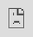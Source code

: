 ```yaml
---
marp: true
title: Considerations on the spatial and temporal spread of infectious pathogens in the COVID-19 era
description: Presentation on issues related to the spatial and temporal spread of infectious pathogens in the COVID-19 era
theme: default
paginate: false
size: 4K
---
```


# Considerations on the spatial and temporal spread of infectious pathogens in the COVID-19 era

5 November 2021

Julien Arino ([Julien.Arino@umanitoba.ca](mailto:Julien.Arino@umanitoba.ca))

Department of Mathematics & Data Science Nexus
University of Manitoba*

<div style = "font-size:18px; margin-top:-10px; padding-bottom:30px;"></div>

Canadian Centre for Disease Modelling
Canadian COVID-19 Mathematical Modelling Task Force
NSERC-PHAC EID Modelling Consortium (CANMOD, MfPH, OMNI/RÉUNIS)

<div style = "text-align: justify; position: relative; bottom: -8%; font-size:18px;">
The University of Manitoba campuses are located on original lands of Anishinaabeg, Cree, Oji-Cree, Dakota and Dene peoples, and on the homeland of the Métis Nation.

We respect the Treaties that were made on these territories, we acknowledge the harms and mistakes of the past, and we dedicate ourselves to move forward in partnership with Indigenous communities in a spirit of reconciliation and collaboration.</div>

---

# <!-- fit --> Pathogens have been mobile for a while

<!--<div style = "text-align: justify">-->
It first began, it is said, in the parts of **Ethiopia** above Egypt, and thence descended into **Egypt** and **Libya** and into most of the King's country [**Persia**]. Suddenly falling upon Athens, it first attacked the population in **Piraeus** [..] and afterwards appeared in the **upper city**, when the deaths became much more frequent.
<!--</div>-->

<div style = "text-align: right; position: relative; bottom: -15%; ">
Thucydides (c. 460 BCE - c. 395 BCE)

History of the Peloponnesian War</div>

![bg 90% right:30%](https://raw.githubusercontent.com/julien-arino/presentations/main/FIGS/various/Thucydides-bust-noBG.png)

--- 

# Outline
- Human habitat fragmentation, mobility and the spread of infectious diseases
- The first wave of COVID-19
- Case importations
- Spread of SARS-CoV-2 variants
- Role of transport restrictions
- Role of quarantine
- Lessons learned and key knowledge gaps

---

# Human habitat fragmentation, mobility and the spread of infectious diseases

---

# <!-- fit -->The human world is fragmented not only because of geography

- Political divisions (jurisdictions): nation groups (e.g., EU), nations, provinces/states, regions, counties, cities..
- Travel between jurisdictions can be complicated or impossible
- Data is integrated at the jurisdicional level
- Policy is decided at the jurisdictional level
- Long range mobility is a bottom$\to$top$\to$top$\to$bottom process

---

![bg contain](https://www.cmaj.ca/content/cmaj/182/6/579/F2.large.jpg)

---

![bg contain](https://raw.githubusercontent.com/julien-arino/presentations/main/FIGS/transportation/world_graph-degree.png)

---

![bg contain](https://raw.githubusercontent.com/julien-arino/presentations/main/FIGS/transportation/passengers_transported_worldwide.png)

---

# <!-- fit -->Mobility is complicated but determinant in disease spatialisation

- Multiple modalities: foot, bicycle, personal vehicle, bus, train, boat, airplane
- Various durations: trip to the corner shop $\neq$ commuting $\neq$ multi-day trip for work or leisure $\neq$ relocation, immigration or refuge seeking
- Volumes are hard to fathom

And yet **mobility drives spatio-temporal spread**:
- Black Death 1347-1353 arrived in Europe and spread following trade routes
- SARS-CoV-1 spread out of HKG following the GATN
- Khan, Arino, Hu *et al*, Spread of a novel influenza A (H1N1) virus via global airline transportation, *New England Journal of Medicine* (2009)
</div>

---
<div style = "position: relative; top: -55%; padding-bottom:60px; font-size:40px">
The spread process in a jurisdiction-based world
</div>

![bg 95%](https://raw.githubusercontent.com/julien-arino/presentations/main/FIGS/importations/importation_process3.png)

---

# <!-- fit -->The first wave of COVID-19

<div style = "position: relative; bottom: -40%; font-size:18px;">
J. Arino. Describing, modelling and forecasting the spatial and temporal spread of COVID-19 - A short review. To appear in Fields Institute Communications.</div>

---

# Amplification in Wuhan (Hubei province)

- Details of emergence and precise timeline before amplification started unknown
- Amplification in Wuhan
	- Cluster of pneumonia cases mostly related to the Huanan Seafood Market
	- 27 December 2019: first report to local government
	- 31 December 2019: publication
	- 8 January 2020: identification of SARS-CoV-2 as causative agent
-  $\sim$ 23 January 2020: lockdown Wuhan and Hubei province + face mask mandates

By 29 January, virus was found in all provinces of mainland China

---

# First detections outside China

<style scoped>
table {
    height: 100%;
    width: 100%;
    font-size: 20px;
}
</style>

| Date | Location | Note |
|------|----------|------|
| 13 Jan. | Thailand | Arrived 8 Jan. |
| 16 Jan. | Japan | Arrived 6 Jan. |
| 20 Jan. | Republic of Korea | Airport detected on 19 Jan. |
| 20 Jan. | USA | Arrived Jan. 15 |
| 23 Jan. | Nepal | Arrived 13 Jan. |
| 23 Jan. | Singapore | Arrived 20 Jan. |
| 24 Jan. | France | Arrived 22 Jan. |
| 24 Jan. | Vietnam | Arrived 13 Jan. |
| 25 Jan. | Australia | Arrived 19 Jan. |
| 25 Jan. | Malaysia | Arrived 24 Jan. |

---

# Caveat : evidence of earlier spread

- Report to Wuhan authorities on 27 December 2019
- First export detections in Thailand and Japan on 13 and 16 January 2020 (with actual importations on 8 and 6 January)

$\implies$ amplification must have been occuring for a while longer

- France: sample taken from 42-year-old male (last foreign travel to Algeria in August 2019) who presented to ICU on 27 December 2019
- Retrospective studies in United Kingdom and Italy also showed undetected COVID-19 cases in prepandemic period

---

# Untangling the first case issue

- Robert, Rossman & Jaric. Dating first cases of COVID-19. *PLoS Pathogens* (2021). Find likely timing of first case of COVID-19 in China as November 17 (95% CI October 4)
- Pekar, Worobey, Moshiri, Scheffler & Wertheim. Timing the SARS-CoV-2 index case in Hubei province. *Science* (2021). Period between mid-October and mid-November 2019 is plausible interval when the first case of SARS-CoV-2 emerged in Hubei province.

Important when trying to understand global spread, so let me illustrate with the model I used (J. Arino & S. Portet. A simple model for COVID-19. *Infectious Disease Modelling* 2020) [taking into account model evolution since]

---

![bg contain](https://raw.githubusercontent.com/julien-arino/presentations/main/FIGS/flow-diagrams/figure_SLDURM_base_model_with_different_epsilon_and_infectious_compartments.png)

---

# <!-- fit -->Back-calculating the start of spread (example of China)

Cumulative confirmed case counts in China as reported to WHO was $c=547$ cases on $t_c=\textrm{2020-01-22}$

Let $u$ be a point in parameter space. Solve ODE numerically over $[0,t]$, with $S(0)$ the population of China, $L_1(0)=1$ and other state variables 0. This gives a solution $x(t,t_0=0,u)$. Extracting $L_2(t,t_0=0,u)$ from this solution, obtain cumulative number of new detections as
$$
C(t) = \int_{t_0=0}^{t} p\varepsilon L_2(s,t_0,u)\ ds
$$
Let $t^*$ be s.t. $C(t^*)=547$; then $t_i=\textrm{2020-01-22}-t^*$

---

![bg contain](https://raw.githubusercontent.com/julien-arino/presentations/main/FIGS/importations/start_time_vs_R0_and_p.png)

---

- For SARS-CoV-1 (2003), the point of introduction on the GATN is known with certainty (Metropole Hotel, HKG, 2003-02-21)
- For SARS-CoV-2, uncertainty remains and will probably never be lifted


Back to the spatio-temporal spread of the **detected** first wave..


---

![bg contain](https://raw.githubusercontent.com/julien-arino/presentations/main/FIGS/sars-cov-2/CT_extent_2020-07-30.png)

---

# <!-- fit -->Transmission within national jurisdictions was heterogeneous

Moving from ISO-3166-3 (nation or territory) level to smaller sub-national jurisdictions, the picture is more contrasted

Next slide: Example of activation of North American health regions/municipios/counties

---

![bg contain](https://raw.githubusercontent.com/julien-arino/presentations/main/FIGS/sars-cov-2/pct_active_21days_with_pct_activations_zoom.png)

---

<video controls autoplay loop width="100%">
<source src="https://raw.githubusercontent.com/julien-arino/presentations/main/FIGS/sars-cov-2/USA_incidence.mp4" type="video/mp4">
</video>

---

# <!-- fit --> Case importations


<div style = "position: relative; bottom: -30%; font-size:18px;">
J. Arino & S. Portet. A simple model for COVID-19. Infectious Disease Modelling, 2020

J. Arino, N. Bajeux, S. Portet & J. Watmough. Quarantine and the risk of COVID-19 importation. Epidemiology & Infection, 2020
</div>

---

# Importations

- In Ecology, importations are called *introductions* and have been studied for a while, because they are one of the drivers of evolution and, more recently, because of *invasive species*

- An importation occurs when an individual who acquired the infection in a jurisdiction makes their way to another jurisdiction while still infected with the disease

- Geographies greatly influence reasoning
	- At the country level, importations quickly become less relevant
	- Consider an isolated location of 500 people.. disease may become extinct then be reimported

---

![bg contain](https://raw.githubusercontent.com/julien-arino/presentations/main/FIGS/sars-cov-2/pct_active_21days_with_pct_activations.png)

---

![bg contain](https://raw.githubusercontent.com/julien-arino/presentations/main/FIGS/importations/figure_variant_importation_base_model_with_stimulations_noQ.png)

---

![bg 98%](https://raw.githubusercontent.com/julien-arino/presentations/main/FIGS/importations/variant_noImport_increasingImport.png)

---

![bg contain](https://raw.githubusercontent.com/julien-arino/presentations/main/FIGS/importations/successful_attack_rate.png)

---

# <!-- fit -->Spread of SARS-CoV-2 variants

<div style = "position: relative; bottom: -35%; font-size:18px;">
J. Arino, P.-Y. Boëlle, E.M. Milliken & S. Portet. Risk of COVID-19 variant importation - How useful are travel control measures? Infectious Disease Modelling, 2021

S.P Otto, T. Day, J. Arino, C. Colijn *et al*. The origins and potential future of SARS-CoV-2 variants of concern in the evolving COVID-19 pandemic. Current Biology, 2021
</div>

---

# <!-- fit --> Understanding variant dynamics and how to control it

- Suppose a *resident variant* is propagating in a population, say, the original wild type or, now, B.1.1.7
- A *novel variant* comes along, say B.1.617.2 (SARS-CoV-2 Delta) that is more transmissible

**Q:**

- How long until novel replaces resident variant in terms of propagation?
- What role do importations play in this?
- How does one diminish role of importations and how useful are measures used to do so?

---

![bg contain](https://raw.githubusercontent.com/julien-arino/presentations/main/FIGS/sars-cov-2/gisaid_variants_2021-09-21_Europe.png)

---

![bg contain](https://raw.githubusercontent.com/julien-arino/presentations/main/FIGS/sars-cov-2/gisaid_variants_2021-09-21_mixed.png)

---

![bg contain](https://raw.githubusercontent.com/julien-arino/presentations/main/FIGS/flow-diagrams/figure_variant_no_importation_1patch.png)

---

![bg contain](https://raw.githubusercontent.com/julien-arino/presentations/main/FIGS/importations/new_variant_vs_resident_variant.jpg)

---

![bg contain](https://raw.githubusercontent.com/julien-arino/presentations/main/FIGS/flow-diagrams/figure_variant_importation_1patch_simplified.png)

---

![bg 98%](https://raw.githubusercontent.com/julien-arino/presentations/main/FIGS/importations/importation_vs_community_new_variant_means_withInset.png)

--- 

# Measures to control spatial spread

- Almost exclusively attacked from the perspective of would-be importer

In practice:
- Travel interruptions
- Quarantine
---

# <!-- fit -->Role of transport restrictions

<div style = "position: relative; bottom: -35%; font-size:18px;">
J. Arino, P.-Y. Boëlle, E.M. Milliken & S. Portet. Risk of COVID-19 variant importation - How useful are travel control measures? Infectious Disease Modelling, 2021
</div>

---

<div style = "position: relative; bottom: -55%; left: 15%; font-size:38px; color: black;">Mur de la Peste in Cabrières-d’Avignon</div>

![bg contain](https://raw.githubusercontent.com/julien-arino/presentations/main/FIGS/epidemio/Cabrières-d'Avignon_902.jpg)

---

![bg contain](https://raw.githubusercontent.com/julien-arino/presentations/main/FIGS/epidemio/peste_Provence.png)

---

# Interruption of travel 

<style scoped>
table {
    height: 100%;
    width: 100%;
    font-size: 23px;
}
</style>

|Country          |Date travel suspension |Date first case |
|:----------------|:-----------------|:----------|
|Seychelles       |2020-03-03        |2020-03-14 |
|El Salvador      |2020-03-17        |2020-03-18 |
|Cape Verde       |2020-03-17        |2020-03-20 |
|Sudan            |2020-03-17        |2020-04-05 |
|Marshall Islands |2020-04-22        |2020-10-29 |
|Vanuatu          |2020-03-20        |2020-11-11 |
|North Korea      |2020-01-21        |Unreported |
|Turkmenistan     |2020-03-20        |Unreported |
|Tuvalu           |2020-03-26        |           |

---

![bg contain](https://raw.githubusercontent.com/julien-arino/presentations/main/FIGS/flow-diagrams/figure_variant_importation_1patch_simplified.png)

---

![bg 98%](https://raw.githubusercontent.com/julien-arino/presentations/main/FIGS/importations/importation_vs_community_new_variant_means_withInset.png)

---
<div style = "position: relative; top: -55%; font-size:40px">
Variant importation in a metapopulation model
</div>

![bg contain](https://raw.githubusercontent.com/julien-arino/presentations/main/FIGS/importations/exporter_importer_panel_zoom.png)

<div style = "position: relative; bottom: -45%; font-size:20px">
Left: low movement rate. Right: higher movement rate
</div>

---

# <!-- fit --> Effect of quarantine

<div style = "position: relative; bottom: -35%; font-size:18px;">
J. Arino, N. Bajeux, S. Portet & J. Watmough. Quarantine and the risk of COVID-19 importation. Epidemiology & Infection, 2020

J. Arino, P.-Y. Boëlle, E.M. Milliken & S. Portet. Risk of COVID-19 variant importation - How useful are travel control measures? Infectious Disease Modelling, 2021
</div>

---

# Quarantine $\neq$ Isolation

- *Quarantine* is indiscriminate and applies to all incoming flux
- *Isolation* is imposed to known or suspected cases and known contacts
- First used in (the lazzarettos of) Dubrovnik in 1377
- Name comes from Venitian *quarantena*

---

<div style = "position: relative; bottom: -55%; left: 5%; font-size:38px; color: black;">Lazzaretto vecchio</div>

![bg contain](https://raw.githubusercontent.com/julien-arino/presentations/main/FIGS/epidemio/Lazzaretto_Vecchio-good_view.jpg)

---

![bg contain](https://raw.githubusercontent.com/julien-arino/presentations/main/FIGS/flow-diagrams/figure_SLDURM_importation_base_withQcompartments.png)

---

<div style="width:100%; height:100%">
  <iframe src="https://daytah-or-dahtah.ovh:3838/Q_calculator_updated/" style="position:absolute; top:0px; left:0px; 
  width:100%; height:100%; border: none; overflow: hidden;"></iframe>
</div>

--- 

# Effect of quarantine on importation rates

$1/\lambda$ the mean time between case importations, $1/\lambda_q$ the mean quarantine-regulated time between case importations, $c$ the efficacy of quarantine (in \%). Then
$$
\lambda_q = 
(100-c)\times
\lambda
$$
Suppose $1/\lambda=$ 5 days and efficacy of quarantine is 90\% at 7 days and 98\% at 14 days, respectively

Then $1/\lambda_q=$ 50 and 250 days, respectively

---

# <!--- fit ---> Lessons learned & key questions/knowledge gaps

---

# Lessons learned

- Airport screening sometimes worked to detect the first imports
- Travel interruptions work .. sometimes (e.g., ISL, NZL, CAN-NL)
- Travel interruptions often do not work (e.g., world $\setminus$ very few)
- Governments like travel interruptions regardless
- Quarantine seems to work quite well but needs to be applied homogeneously
- Open Data has finally landed in public health. Still some issues (e.g., Canadian data), but we're moving in the right direction. Also saw emergence of scientist/journalistic/citizen data collection and dissemination initiatives

---

# Key questions/knowledge gaps

- How to get governments to understand that a pandemic is a **global** phenomenon with **local** "phenotypes", so that uncoordinated unilateral travel policies have virtually no chance of success (*treat the symtoms, not the cause*)
- How to apprehend/model the absolutely colossal amount of mobility taking place and the not less consequent variety of transport modalities and purposes 
- What are the necessary conditions for travel interruptions to work?
- Because of scapegoating, the borders were closed *in theory*. However, because of .. real life, they were not *in practice*. How closed is closed? 

---

# Arrival into CAN from 2020-04-01 to 2021-03-31

(border was "closed")

|Traveller characteristics      | Total       |
|:------------------------------|------------:|
|Total non-resident travellers  |    1,491,233|
|Total Canadian residents       |    3,653,592|
|Total other travellers         |    5,963,285|
|Total international travellers |   11,108,110|

80/100K/day on average (678/100K/day 2019-04 $\to$ 2020-03)

---

# Key questions/knowledge gaps (cont.)

- Effect of heterogeity of vaccination methods/protocols (vaccine type/number of doses/ages)
- What is the effect of local vaccine uptake discrepancies?
- Variants emerge typically in high propagation areas. How will the vaccine divide play into this?

---

![bg contain](https://raw.githubusercontent.com/julien-arino/presentations/main/FIGS/sars-cov-2/MB_vacc_2021-09-20.png)

---

![bg contain](https://raw.githubusercontent.com/julien-arino/presentations/main/FIGS/sars-cov-2/share-people-fully-vaccinated-covid.png)

---

# In conclusion

Space is a fundamental component of the epidemic spread process and **cannot** be ignored, both in modelling **and** in public health decision making

---

# <!-- fit --> Merci / Miigwech / Thank you
